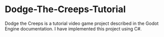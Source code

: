 # Dodge-The-Creeps-Tutorial

Dodge the Creeps is a tutorial video game project described in the Godot Engine documentation.
I have implemented this project using C#.
